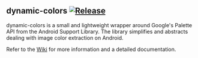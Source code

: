 ## dynamic-colors [![Release](https://jitpack.io/v/SubstanceMobile/dynamic-colors.svg)](https://jitpack.io/#SubstanceMobile/dynamic-colors)

dynamic-colors is a small and lightweight wrapper around Google's Palette API from the Android Support Library.
The library simplifies and abstracts dealing with image color extraction on Android.

Refer to the [Wiki](../../wiki) for more information and a detailed documentation.
